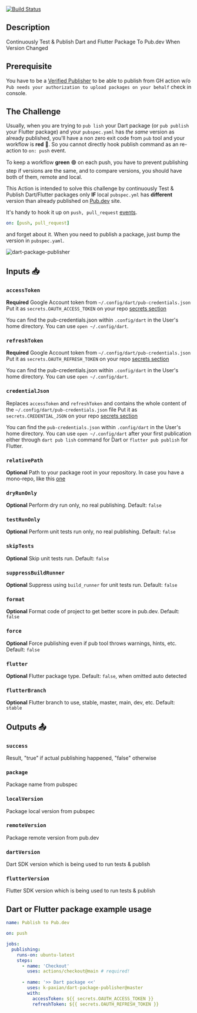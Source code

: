 [![Build Status][ci-badge]][ci-badge-url]

## Description

Continuously Test & Publish Dart and Flutter Package To Pub.dev When Version Changed

## Prerequisite

You have to be a [Verified Publisher][4] to be able to publish from GH action w/o `Pub needs your authorization to upload packages on your behalf` check in console.

## The Challenge

Usually, when you are trying to `pub lish` your Dart package (or `pub publish` your Flutter package) and your `pubspec.yaml` has *the same* version as already published, you'll have a non zero exit code from `pub` tool and 
your workflow is **red** 🔴. 
So you cannot directly hook publish command as an re-action to `on: push` event. 

To keep a workflow **green** 🟢 on each push, you have to prevent publishing step if versions are the same, 
and to compare versions, you should have both of them, remote and local.

This Action is intended to solve this challenge by continuously Test & Publish Dart/Flutter packages only **IF** local `pubspec.yml` has **different** version than already published on [Pub.dev](http://pub.dev) site.

It's handy to hook it up on `push, pull_request` [events][3].
```yaml
on: [push, pull_request]
```
and forget about it. When you need to publish a package, just bump the version in `pubspec.yaml`.

![dart-package-publisher](doc/images/dart-package-publisher.png)


## Inputs 📥

### `accessToken`

**Required** Google Account token from `~/.config/dart/pub-credentials.json` 
Put it as `secrets.OAUTH_ACCESS_TOKEN` on your repo [secrets section][1]

You can find the pub-credentials.json within `.config/dart` in the User's home directory.
You can use `open ~/.config/dart`.

### `refreshToken`

**Required** Google Account token from `~/.config/dart/pub-credentials.json` 
Put it as `secrets.OAUTH_REFRESH_TOKEN` on your repo [secrets section][1]

You can find the pub-credentials.json within `.config/dart` in the User's home directory.
You can use `open ~/.config/dart`.

### `credentialJson`

Replaces `accessToken` and `refreshToken` and contains the whole content of the `~/.config/dart/pub-credentials.json` file
Put it as `secrets.CREDENTIAL_JSON` on your repo [secrets section][1]

You can find the `pub-credentials.json` within `.config/dart` in the User's home directory.
You can use `open ~/.config/dart` after your first publication either through `dart pub lish` command for Dart or `flutter pub publish` for Flutter.

### `relativePath`

**Optional** Path to your package root in your repository. In case you have a mono-repo, like this [one][2]

### `dryRunOnly`

**Optional** Perform dry run only, no real publishing. Default: `false`

### `testRunOnly`

**Optional** Perform unit tests run only, no real publishing. Default: `false`

### `skipTests`

**Optional** Skip unit tests run. Default: `false`

### `suppressBuildRunner`

**Optional** Suppress using `build_runner` for unit tests run. Default: `false`

### `format`

**Optional** Format code of project to get better score in pub.dev. Default: `false`

### `force`

**Optional** Force publishing even if pub tool throws warnings, hints, etc. Default: `false`

### `flutter`

**Optional** Flutter package type. Default: `false`, when omitted auto detected

### `flutterBranch`

**Optional** Flutter branch to use, stable, master, main, dev, etc. Default: `stable`


## Outputs 📤

### `success`

Result, "true" if actual publishing happened, "false" otherwise

### `package`

Package name from pubspec

### `localVersion`

Package local version from pubspec

### `remoteVersion`

Package remote version from pub.dev

### `dartVersion`

Dart SDK version which is being used to run tests & publish

### `flutterVersion`

Flutter SDK version which is being used to run tests & publish


## Dart or Flutter package example usage

```yaml
name: Publish to Pub.dev

on: push

jobs:
  publishing:
    runs-on: ubuntu-latest
    steps:
      - name: 'Checkout'
        uses: actions/checkout@main # required!
        
      - name: '>> Dart package <<'
        uses: k-paxian/dart-package-publisher@master
        with:
          accessToken: ${{ secrets.OAUTH_ACCESS_TOKEN }}
          refreshToken: ${{ secrets.OAUTH_REFRESH_TOKEN }}
```

[ci-badge]: https://github.com/k-paxian/dart-package-publisher/workflows/Workflow%20test/badge.svg
[ci-badge-url]: https://github.com/k-paxian/dart-package-publisher/actions
[1]: https://help.github.com/en/actions/automating-your-workflow-with-github-actions/creating-and-using-encrypted-secrets
[2]: https://github.com/k-paxian/dart-json-mapper
[3]: https://help.github.com/en/actions/automating-your-workflow-with-github-actions/workflow-syntax-for-github-actions#example-using-a-list-of-events
[4]: https://dart.dev/tools/pub/verified-publishers
